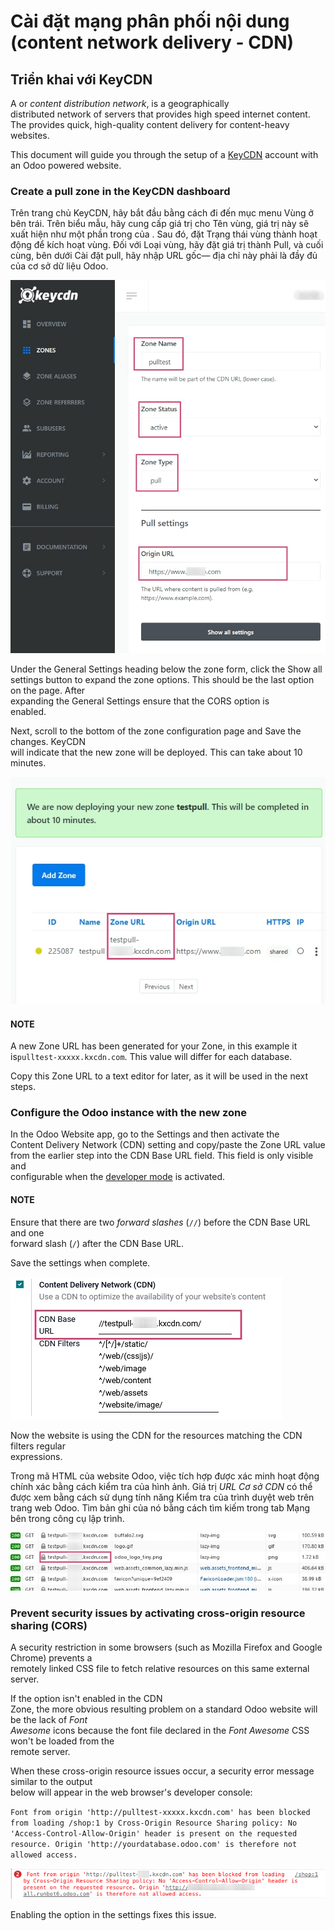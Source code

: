 # Cài đặt mạng phân phối nội dung (content network delivery - CDN)

## Triển khai với KeyCDN

A or _content distribution network_, is a geographically\
distributed network of servers that provides high speed internet content. The provides quick, high-quality content delivery for content-heavy websites.

This document will guide you through the setup of a [KeyCDN](https://www.keycdn.com) account with an Odoo powered website.

### Create a pull zone in the KeyCDN dashboard

Trên trang chủ KeyCDN, hãy bắt đầu bằng cách đi đến mục menu Vùng ở bên trái. Trên biểu mẫu, hãy cung cấp giá trị cho Tên vùng, giá trị này sẽ xuất hiện như một phần trong của . Sau đó, đặt Trạng thái vùng thành hoạt động để kích hoạt vùng. Đối với Loại vùng, hãy đặt giá trị thành Pull, và cuối cùng, bên dưới Cài đặt pull, hãy nhập URL gốc— địa chỉ này phải là đầy đủ của cơ sở dữ liệu Odoo.

![Trang cấu hình Zone của KeyCDN.](../../../../.gitbook/assets/keycdn-zone.png)

Under the General Settings heading below the zone form, click the Show all\
settings button to expand the zone options. This should be the last option on the page. After\
expanding the General Settings ensure that the CORS option is\
enabled.

Next, scroll to the bottom of the zone configuration page and Save the changes. KeyCDN\
will indicate that the new zone will be deployed. This can take about 10 minutes.

![KeyCDN deploying the new Zone.](../../../../.gitbook/assets/zone-url.png)

#### NOTE

A new Zone URL has been generated for your Zone, in this example it is`pulltest-xxxxx.kxcdn.com`. This value will differ for each database.

Copy this Zone URL to a text editor for later, as it will be used in the next steps.

### Configure the Odoo instance with the new zone

In the Odoo Website app, go to the Settings and then activate the\
Content Delivery Network (CDN) setting and copy/paste the Zone URL value\
from the earlier step into the CDN Base URL field. This field is only visible and\
configurable when the [developer mode](applications/general/developer_mode.md#developer-mode) is activated.

#### NOTE

Ensure that there are two _forward slashes_ (`//`) before the CDN Base URL and one\
forward slash (`/`) after the CDN Base URL.

Save the settings when complete.

![Kích hoạt cài đặt CDN trong Odoo.](../../../../.gitbook/assets/cdn-base-url.png)

Now the website is using the CDN for the resources matching the CDN filters regular\
expressions.

Trong mã HTML của website Odoo, việc tích hợp được xác minh hoạt động chính xác bằng cách kiểm tra của hình ảnh. Giá trị _URL Cơ sở CDN_ có thể được xem bằng cách sử dụng tính năng Kiểm tra của trình duyệt web trên trang web Odoo. Tìm bản ghi của nó bằng cách tìm kiếm trong tab Mạng bên trong công cụ lập trình.

![The CDN Base URL can be seen using the inspect function on the Odoo website.](../../../../.gitbook/assets/test-pull.png)

### Prevent security issues by activating cross-origin resource sharing (CORS)

A security restriction in some browsers (such as Mozilla Firefox and Google Chrome) prevents a\
remotely linked CSS file to fetch relative resources on this same external server.

If the option isn't enabled in the CDN\
Zone, the more obvious resulting problem on a standard Odoo website will be the lack of _Font_\
_Awesome_ icons because the font file declared in the _Font Awesome_ CSS won't be loaded from the\
remote server.

When these cross-origin resource issues occur, a security error message similar to the output\
below will appear in the web browser's developer console:

`Font from origin 'http://pulltest-xxxxx.kxcdn.com' has been blocked from loading /shop:1 by Cross-Origin Resource Sharing policy: No 'Access-Control-Allow-Origin' header is present on the requested resource. Origin 'http://yourdatabase.odoo.com' is therefore not allowed access.`

![Error message populated in the browser console.](../../../../.gitbook/assets/odoo-security-message.png)

Enabling the option in the settings fixes this issue.
